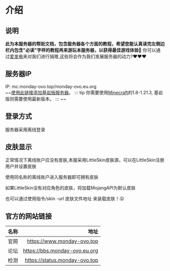 # 介绍
## 说明
**此为本服务器的帮助文档，包含服务器各个方面的教程，希望您能认真读完左侧边栏内包含"必读"字样的教程再来游玩本服务器，以获得最佳游戏体验:tada:**
你可以通过[爱发电](https://afdian.net/a/jdnjk)来对我们进行捐赠,这些将会作为我们发展服务器的动力?❤❤❤




## 服务器IP
IP: mc.monday-ovo.top/monday-ovo.eu.org  
~~[使用此链接添加基岩版服务器](minecraft://?addExternalServer=Monday|play.simpfun.cn:24458 "跳转添加服务器")。
::: tip
你需要使用[Minecraft](https://www.minecraft.net "跳转到Minecraft官网")的1.8-1.21.3,
基岩版则需要使用最新版本。
:::    ~~


## 登录方式
服务器采用离线登录

## 皮肤显示
正常情况下离线账户应没有皮肤,本服采用LittleSkin皮肤源，可以在LittleSkin注册用户并设置皮肤  

使用同名称的离线账户进入服务器即可拥有皮肤  

如果LittleSkin没有对应角色的皮肤，将加载MojangAPI为默认皮肤    

也可以通过使用指令/skin -url 皮肤文件地址 来装载皮肤！😮  

## 官方的网站链接
| 名称          | 地址          |
| ------------- |-------------:|
| 官网          | https://www.monday-ovo.top |
| 论坛      | https://bbs.monday-ovo.eu.org      |
| 检测 | https://status.monday-ovo.top      |  
